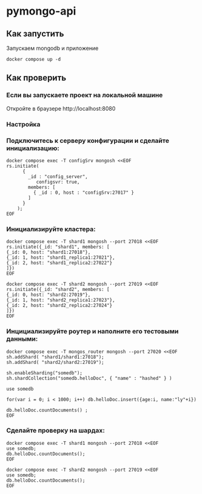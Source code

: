 # pymongo-api

## Как запустить

Запускаем mongodb и приложение

```shell
docker compose up -d
```


## Как проверить

### Если вы запускаете проект на локальной машине

Откройте в браузере http://localhost:8080




### Настройка 

### Подключитесь к серверу конфигурации и сделайте инициализацию:
```shell
docker compose exec -T configSrv mongosh <<EOF
rs.initiate(
      {
        _id : "config_server",
           configsvr: true,
        members: [
          { _id : 0, host : "configSrv:27017" }
        ]
      }
    );
EOF
```
### Инициализируйте кластера:
```shell
docker compose exec -T shard1 mongosh --port 27018 <<EOF
rs.initiate({_id: "shard1", members: [
{_id: 0, host: "shard1:27018"},
{_id: 1, host: "shard1_replica1:27021"},
{_id: 2, host: "shard1_replica2:27022"}
]}) 
EOF

docker compose exec -T shard2 mongosh --port 27019 <<EOF
rs.initiate({_id: "shard2", members: [
{_id: 0, host: "shard2:27019"},
{_id: 1, host: "shard2_replica1:27023"},
{_id: 2, host: "shard2_replica2:27024"}
]}) 
EOF
```


### Инцициализируйте роутер и наполните его тестовыми данными:

```shell
docker compose exec -T mongos_router mongosh --port 27020 <<EOF
sh.addShard( "shard1/shard1:27018");
sh.addShard( "shard2/shard2:27019");

sh.enableSharding("somedb");
sh.shardCollection("somedb.helloDoc", { "name" : "hashed" } )

use somedb

for(var i = 0; i < 1000; i++) db.helloDoc.insert({age:i, name:"ly"+i})

db.helloDoc.countDocuments() ;
EOF
```


### Сделайте проверку на шардах:
```shell
docker compose exec -T shard1 mongosh --port 27018 <<EOF
use somedb;
db.helloDoc.countDocuments();
EOF

docker compose exec -T shard2 mongosh --port 27019 <<EOF
use somedb;
db.helloDoc.countDocuments();
EOF
```
